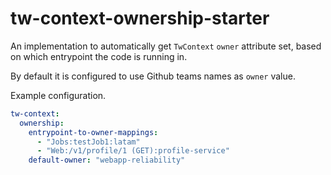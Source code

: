 # tw-context-ownership-starter

An implementation to automatically get `TwContext` `owner` attribute set, based on which entrypoint the code is running in.

By default it is configured to use Github teams names as `owner` value.

Example configuration.
```yaml
tw-context:
  ownership:
    entrypoint-to-owner-mappings:
      - "Jobs:testJob1:latam"
      - "Web:/v1/profile/1 (GET):profile-service"
    default-owner: "webapp-reliability"
``` 
